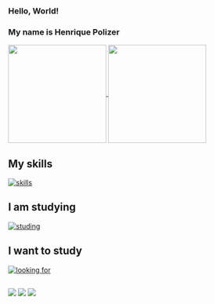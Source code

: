 ### Hello, World! 
### My name is Henrique Polizer

<a href="https://github.com/anuraghazra/github-readme-stats">
  <img height=200 align="center" src="https://github-readme-stats.vercel.app/api?username=rickkruiv&theme=radical" />
</a>
<a href="https://github.com/anuraghazra/convoychat">
  <img height=200 align="center" src="https://github-readme-stats.vercel.app/api/top-langs?username=rickkruiv&layout=compact&langs_count=8&card_width=320&theme=radical" />
</a>

## My skills
[![skills](https://skillicons.dev/icons?i=html,css,js,react,git,github,py)](https://skillicons.dev)

## I am studying

[![studing](https://skillicons.dev/icons?i=html,css,js,react,git,github)](https://skillicons.dev)

## I want to study

[![looking for](https://skillicons.dev/icons?i=nodejs,php,mysql,java,c,cpp,cs)](https://skillicons.dev)

##

<div> 
  <a href="https://instagram.com/po.rickk" target="_blank"><img src="https://img.shields.io/badge/-Instagram-%23E4405F?style=for-the-badge&logo=instagram&logoColor=white" target="_blank"></a>
  <a href = "mailto:polizerrickk@gmail.com"><img src="https://img.shields.io/badge/-Gmail-%23333?style=for-the-badge&logo=gmail&logoColor=white" target="_blank"></a>
  <a href="https://www.linkedin.com/in/henrique-ferreira-polizer-81b450237?utm_source=share&utm_campaign=share_via&utm_content=profile&utm_medium=android_app" target="_blank"><img src="https://img.shields.io/badge/-LinkedIn-%230077B5?style=for-the-badge&logo=linkedin&logoColor=white" target="_blank"></a> 
</div>
